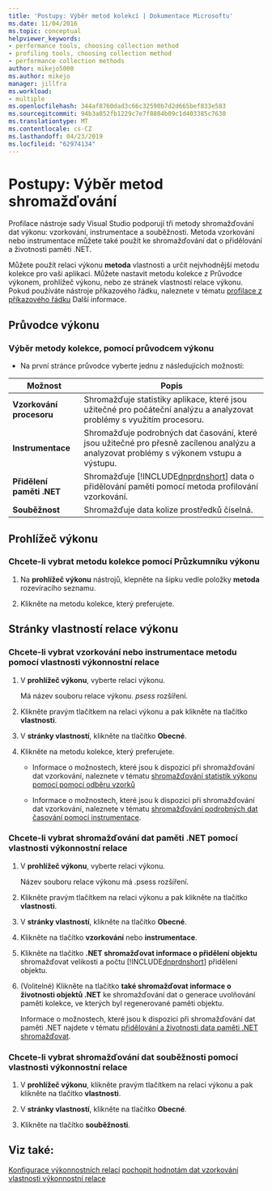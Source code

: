 ```yaml
---
title: 'Postupy: Výběr metod kolekcí | Dokumentace Microsoftu'
ms.date: 11/04/2016
ms.topic: conceptual
helpviewer_keywords:
- performance tools, choosing collection method
- profiling tools, choosing collection method
- performance collection methods
author: mikejo5000
ms.author: mikejo
manager: jillfra
ms.workload:
- multiple
ms.openlocfilehash: 344af8760dad3c66c32590b7d2d665bef833e583
ms.sourcegitcommit: 94b3a052fb1229c7e7f8804b09c1d403385c7630
ms.translationtype: MT
ms.contentlocale: cs-CZ
ms.lasthandoff: 04/23/2019
ms.locfileid: "62974134"
---
```

# <a name="how-to-choose-collection-methods"></a>Postupy: Výběr metod shromažďování

Profilace nástroje sady Visual Studio podporují tři metody shromažďování dat výkonu: vzorkování, instrumentace a souběžnosti. Metoda vzorkování nebo instrumentace můžete také použít ke shromažďování dat o přidělování a životnosti paměti .NET.

Můžete použít relaci výkonu **metoda** vlastnosti a určit nejvhodnější metodu kolekce pro vaši aplikaci. Můžete nastavit metodu kolekce z Průvodce výkonem, prohlížeč výkonu, nebo ze stránek vlastností relace výkonu. Pokud používáte nástroje příkazového řádku, naleznete v tématu [profilace z příkazového řádku](../profiling/using-the-profiling-tools-from-the-command-line.md) Další informace.

## <a name="performance-wizard"></a>Průvodce výkonu

### <a name="to-select-a-collection-method-using-the-performance-wizard"></a>Výběr metody kolekce, pomocí průvodcem výkonu

- Na první stránce průvodce vyberte jednu z následujících možností:

| Možnost | Popis |
|----------------------------| - |
| **Vzorkování procesoru** | Shromažďuje statistiky aplikace, které jsou užitečné pro počáteční analýzu a analyzovat problémy s využitím procesoru. |
| **Instrumentace** | Shromažďuje podrobných dat časování, které jsou užitečné pro přesně zacílenou analýzu a analyzovat problémy s výkonem vstupu a výstupu. |
| **Přidělení paměti .NET** | Shromažďuje [!INCLUDE[dnprdnshort](../code-quality/includes/dnprdnshort_md.md)] data o přidělování paměti pomocí metoda profilování vzorkování. |
| **Souběžnost** | Shromažďuje data kolize prostředků číselná. |

## <a name="performance-explorer"></a>Prohlížeč výkonu

### <a name="to-select-a-collection-method-using-performance-explorer"></a>Chcete-li vybrat metodu kolekce pomocí Průzkumníku výkonu

1. Na **prohlížeč výkonu** nástrojů, klepněte na šipku vedle položky **metoda** rozevíracího seznamu.

2. Klikněte na metodu kolekce, který preferujete.

## <a name="performance-session-property-pages"></a>Stránky vlastností relace výkonu

### <a name="to-select-the-sampling-or-instrumentation-method-using-performance-session-properties"></a>Chcete-li vybrat vzorkování nebo instrumentace metodu pomocí vlastnosti výkonnostní relace

1. V **prohlížeč výkonu**, vyberte relaci výkonu.

     Má název souboru relace výkonu. *psess* rozšíření.

2. Klikněte pravým tlačítkem na relaci výkonu a pak klikněte na tlačítko **vlastnosti**.

3. V **stránky vlastností**, klikněte na tlačítko **Obecné**.

4. Klikněte na metodu kolekce, který preferujete.

    - Informace o možnostech, které jsou k dispozici při shromažďování dat vzorkování, naleznete v tématu [shromažďování statistik výkonu pomocí pomocí odběru vzorků](../profiling/collecting-performance-statistics-by-using-sampling.md)

    - Informace o možnostech, které jsou k dispozici při shromažďování dat vzorkování, naleznete v tématu [shromažďování podrobných dat časování pomocí instrumentace](../profiling/collecting-detailed-timing-data-by-using-instrumentation.md).

### <a name="to-select-net-memory-data-collection-by-using-performance-session-properties"></a>Chcete-li vybrat shromažďování dat paměti .NET pomocí vlastnosti výkonnostní relace

1. V **prohlížeč výkonu**, vyberte relaci výkonu.

     Název souboru relace výkonu má .psess rozšíření.

2. Klikněte pravým tlačítkem na relaci výkonu a pak klikněte na tlačítko **vlastnosti**.

3. V **stránky vlastností**, klikněte na tlačítko **Obecné**.

4. Klikněte na tlačítko **vzorkování** nebo **instrumentace**.

5. Klikněte na tlačítko **.NET shromažďovat informace o přidělení objektu** shromažďovat velikosti a počtu [!INCLUDE[dnprdnshort](../code-quality/includes/dnprdnshort_md.md)] přidělení objektu.

6. (Volitelné) Klikněte na tlačítko **také shromažďovat informace o životnosti objektů .NET** ke shromažďování dat o generace uvolňování paměti kolekce, ve kterých byl regenerované paměti objektu.

     Informace o možnostech, které jsou k dispozici při shromažďování dat paměti .NET najdete v tématu [přidělování a životnosti data paměti .NET shromažďovat](../profiling/collecting-dotnet-memory-allocation-and-lifetime-data.md).

### <a name="to-select-concurrency-data-collection-by-using-performance-session-properties"></a>Chcete-li vybrat shromažďování dat souběžnosti pomocí vlastnosti výkonnostní relace

1. V **prohlížeč výkonu**, klikněte pravým tlačítkem na relaci výkonu a pak klikněte na tlačítko **vlastnosti**.

2. V **stránky vlastností**, klikněte na tlačítko **Obecné**.

3. Klikněte na tlačítko **souběžnosti**.

## <a name="see-also"></a>Viz také:

[Konfigurace výkonnostních relací](../profiling/configuring-performance-sessions.md)
[pochopit hodnotám dat vzorkování](../profiling/understanding-sampling-data-values.md)
[vlastnosti výkonnostní relace](../profiling/performance-session-properties.md)